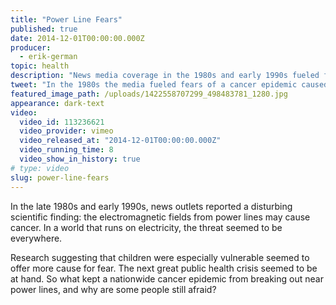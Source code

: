 ```yaml
---
title: "Power Line Fears"
published: true
date: 2014-12-01T00:00:00.000Z
producer:
  - erik-german
topic: health
description: "News media coverage in the 1980s and early 1990s fueled fears of a national cancer epidemic caused by power lines and generated a debate that still lingers today."
tweet: "In the 1980s the media fueled fears of a cancer epidemic caused by power lines, but was it true?"
featured_image_path: /uploads/1422558707299_498483781_1280.jpg
appearance: dark-text
video:
  video_id: 113236621
  video_provider: vimeo
  video_released_at: "2014-12-01T00:00:00.000Z"
  video_running_time: 8
  video_show_in_history: true
# type: video
slug: power-line-fears
---
```


In the late 1980s and early 1990s, news outlets reported a disturbing scientific finding: the electromagnetic fields from power lines may cause cancer. In a world that runs on electricity, the threat seemed to be everywhere.

Research suggesting that children were especially vulnerable seemed to offer more cause for fear. The next great public health crisis seemed to be at hand. So what kept a nationwide cancer epidemic from breaking out near power lines, and why are some people still afraid?

